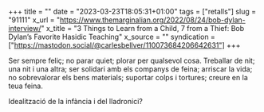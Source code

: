 +++
title = ""
date = "2023-03-23T18:05:31+01:00"
tags = ["retalls"]
slug = "91111"
x_url = "https://www.themarginalian.org/2022/08/24/bob-dylan-interview/"
x_title = "3 Things to Learn from a Child, 7 from a Thief: Bob Dylan’s Favorite Hasidic Teaching"
x_source = ""
syndication = ["https://mastodon.social/@carlesbellver/110073684206642631"]
+++

Ser sempre feliç; no parar quiet; plorar per qualsevol cosa. Treballar de nit; una nit i una altra; ser solidari amb els companys de feina; arriscar la vida; no sobrevalorar els bens materials; suportar colps i tortures; creure en la teua feina.

Idealització de la infància i del lladronici?
